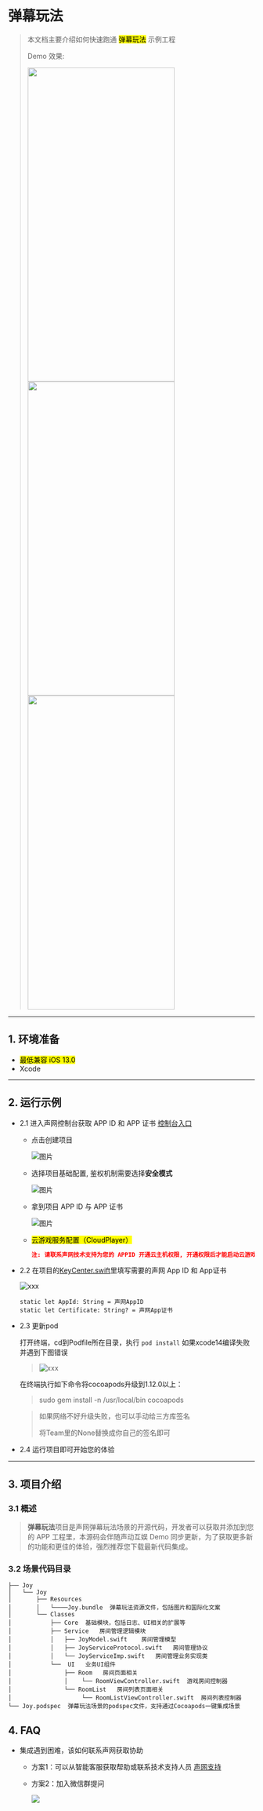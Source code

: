 # 弹幕玩法

> 本文档主要介绍如何快速跑通 <mark>弹幕玩法</mark> 示例工程
> 
> Demo 效果:
> 
> <img src="https://fullapp.oss-cn-beijing.aliyuncs.com/ent-scenarios/images/joy/screenshot/ios/SamplePicture1.png" width="300" height="640"><img src="https://fullapp.oss-cn-beijing.aliyuncs.com/ent-scenarios/images/joy/screenshot/ios/SamplePicture2.png" width="300" height="640"><img src="https://fullapp.oss-cn-beijing.aliyuncs.com/ent-scenarios/images/joy/screenshot/ios/SamplePicture3.png" width="300" height="640">
---

## 1. 环境准备

- <mark>最低兼容 iOS 13.0</mark>
- Xcode

---

## 2. 运行示例
- 2.1 进入声网控制台获取 APP ID 和 APP 证书 [控制台入口](https://console.shengwang.cn/overview)

  - 点击创建项目

    ![图片](https://accktvpic.oss-cn-beijing.aliyuncs.com/pic/github_readme/ent-full/sdhy_1.jpg)

  - 选择项目基础配置, 鉴权机制需要选择**安全模式**

    ![图片](https://accktvpic.oss-cn-beijing.aliyuncs.com/pic/github_readme/ent-full/sdhy_2.jpg)

  - 拿到项目 APP ID 与 APP 证书

    ![图片](https://accktvpic.oss-cn-beijing.aliyuncs.com/pic/github_readme/ent-full/sdhy_3.jpg)

  - <mark>云游戏服务配置（CloudPlayer）<mark>
      ```json
      注: 请联系声网技术支持为您的 APPID 开通云主机权限, 开通权限后才能启动云游戏到房间推流
      ```
    
- 2.2 在项目的[KeyCenter.swift](../../KeyCenter.swift)里填写需要的声网 App ID 和 App证书
  
  ![xxx](https://accktvpic.oss-cn-beijing.aliyuncs.com/pic/github_readme/show/KeyCenter.png)
  
  ```texag-0-1gpap96h0ag-1-1gpap96h0ag-0-1gpap96h0ag-1-1gpap96h0ag-0-1gpap96h0ag-1-1gpap96h0ag-0-1gpap96h0ag-1-1gpap96h0ag-0-1gpap96h0ag-1-1gpap96h0
  static let AppId: String = 声网AppID
  static let Certificate: String? = 声网App证书
  ```

- 2.3 更新pod

   打开终端，cd到Podfile所在目录，执行 `pod install`
   如果xcode14编译失败并遇到下图错误
  >
  >  ![xxx](https://accktvpic.oss-cn-beijing.aliyuncs.com/pic/github_readme/show/PodError.png)
  >  
   在终端执行如下命令将cocoapods升级到1.12.0以上：
  >  
  >  sudo gem install -n /usr/local/bin cocoapods
  >  

  >  如果网络不好升级失败，也可以手动给三方库签名 
  >  
  >  将Team里的None替换成你自己的签名即可
  >  

- 2.4 运行项目即可开始您的体验

---
  


## 3. 项目介绍

### 3.1 概述

> **弹幕玩法**项目是声网弹幕玩法场景的开源代码，开发者可以获取并添加到您的 APP 工程里，本源码会伴随声动互娱 Demo 同步更新，为了获取更多新的功能和更佳的体验，强烈推荐您下载最新代码集成。

### 3.2 场景代码目录

```
├── Joy
│   └── Joy
│       ├── Resources 
│       │   └────Joy.bundle  弹幕玩法资源文件，包括图片和国际化文案
│       └── Classes  
│           ├── Core  基础模块，包括日志、UI相关的扩展等
│           ├── Service   房间管理逻辑模块  
│           │   ├── JoyModel.swift    房间管理模型
│           │   ├── JoyServiceProtocol.swift   房间管理协议
│           │   └── JoyServiceImp.swift   房间管理业务实现类
│           └──  UI   业务UI组件
│               ├── Room   房间页面相关
│               │    └── RoomViewController.swift  游戏房间控制器
│               └── RoomList   房间列表页面相关
│                    └── RoomListViewController.swift  房间列表控制器
└── Joy.podspec  弹幕玩法场景的podspec文件，支持通过Cocoapods一键集成场景
```

## 4. FAQ

- 集成遇到困难，该如何联系声网获取协助
  - 方案1：可以从智能客服获取帮助或联系技术支持人员 [声网支持](https://ticket.shengwang.cn/form?type_id=&sdk_product=&sdk_platform=&sdk_version=&current=0&project_id=&call_id=&channel_name=)
  - 方案2：加入微信群提问
  
    ![](https://download.agora.io/demo/release/SDHY_QA.jpg)
